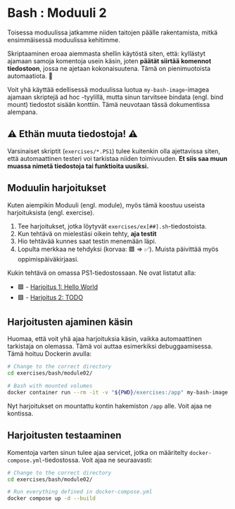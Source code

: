 # Bash : Moduuli 2

Toisessa moduulissa jatkamme niiden taitojen päälle rakentamista, mitkä ensimmäisessä moduulissa kehitimme.

Skriptaaminen eroaa aiemmasta shellin käytöstä siten, että: kyllästyt ajamaan samoja komentoja usein käsin, joten **päätät siirtää komennot tiedostoon**, jossa ne ajetaan kokonaisuutena. Tämä on pienimuotoista automaatiota. 🤖

Voit yhä käyttää edellisessä moduulissa luotua `my-bash-image`-imagea ajamaan skriptejä ad hoc -tyylillä, mutta sinun tarvitsee bindata (engl. bind mount) tiedostot sisään konttiin. Tämä neuvotaan tässä dokumentissa alempana.

## ⚠️ Ethän muuta tiedostoja! ⚠️

Varsinaiset skriptit (`exercises/*.PS1`) tulee kuitenkin olla ajettavissa siten, että automaattinen testeri voi tarkistaa niiden toimivuuden. **Et siis saa muun muassa nimetä tiedostoja tai funktioita uusiksi.**

## Moduulin harjoitukset

Kuten aiempikin Moduuli (engl. module), myös tämä koostuu useista harjoituksista (engl. exercise). 

1. Tee harjoitukset, jotka löytyvät `exercises/ex[##].sh`-tiedostoista. 
2. Kun tehtävä on mielestäsi oikein tehty, **aja testit**
3. Hio tehtävää kunnes saat testin menemään läpi.
4. Lopulta merkkaa ne tehdyksi (korvaa: 🟪 => ✅). Muista päivittää myös oppimispäiväkirjaasi.

Kukin tehtävä on omassa PS1-tiedostossaan. Ne ovat listatut alla:

* 🟪 - [Harjoitus 1: Hello World](exercises/ex01.sh) 
* 🟪 - [Harjoitus 2: TODO](exercises/ex02.sh)

## Harjoitusten ajaminen käsin

Huomaa, että voit yhä ajaa harjoituksia käsin, vaikka automaattinen tarkistaja on olemassa. Tämä voi auttaa esimerkiksi debuggaamisessa. Tämä hoituu Dockerin avulla:

```bash
# Change to the correct directory
cd exercises/bash/module02/

# Bash with mounted volumes
docker container run --rm -it -v "${PWD}/exercises:/app" my-bash-image
```

Nyt harjoitukset on mountattu kontin hakemiston `/app` alle. Voit ajaa ne kontissa.

## Harjoitusten testaaminen

Komentoja varten sinun tulee ajaa servicet, jotka on määritelty `docker-compose.yml`-tiedostossa. Voit ajaa ne seuraavasti:

```bash
# Change to the correct directory
cd exercises/bash/module02/

# Run everything defined in docker-compose.yml
docker compose up -d --build
```

